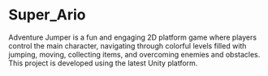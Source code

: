 # Super_Ario
Adventure Jumper is a fun and engaging 2D platform game where players control the main character, navigating through colorful levels filled with jumping, moving, collecting items, and overcoming enemies and obstacles. This project is developed using the latest Unity platform.
